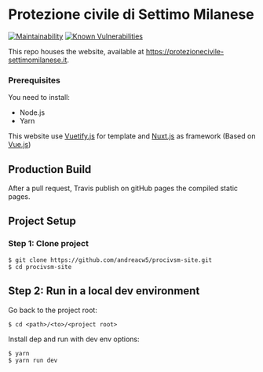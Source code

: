 # Protezione civile di Settimo Milanese
[![Maintainability](https://api.codeclimate.com/v1/badges/9cc1aa8a26d4ab076f75/maintainability)](https://codeclimate.com/github/prociv-sm/website/maintainability)
[![Known Vulnerabilities](https://snyk.io/test/github/prociv-sm/website/badge.svg?targetFile=package.json)](https://snyk.io/test/github/prociv-sm/website?targetFile=package.json)


This repo houses the website, available at https://protezionecivile-settimomilanese.it.

### Prerequisites

You need to install: 
- Node.js
- Yarn

This website use [Vuetify.js](https://vuetifyjs.com/) for template and [Nuxt.js](https://nuxtjs.org/) as framework (Based on [Vue.js](https://vuejs.org/))

## Production Build

After a pull request, Travis publish on gitHub pages the compiled static pages.

## Project Setup

### Step 1: Clone project

```shell
$ git clone https://github.com/andreacw5/procivsm-site.git
$ cd procivsm-site
```

## Step 2: Run in a local dev environment

Go back to the project root:

```shell
$ cd <path>/<to>/<project root>
```

Install dep and run with dev env options:

```shell
$ yarn
$ yarn run dev
```
